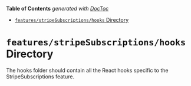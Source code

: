 <!-- START doctoc generated TOC please keep comment here to allow auto update -->
<!-- DON'T EDIT THIS SECTION, INSTEAD RE-RUN doctoc TO UPDATE -->

**Table of Contents** _generated with [DocToc](https://github.com/thlorenz/doctoc)_

- [`features/stripeSubscriptions/hooks` Directory](#featuresstripesubscriptionshooks-directory)

<!-- END doctoc generated TOC please keep comment here to allow auto update -->

# `features/stripeSubscriptions/hooks` Directory

The hooks folder should contain all the React hooks specific to the StripeSubscriptions feature.
